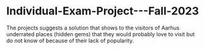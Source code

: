 # Individual-Exam-Project---Fall-2023
The projects suggests a solution that shows to the visitors of Aarhus underrated places (hidden gems) that they would probably love to visit but do not know of because of their lack of popularity.
